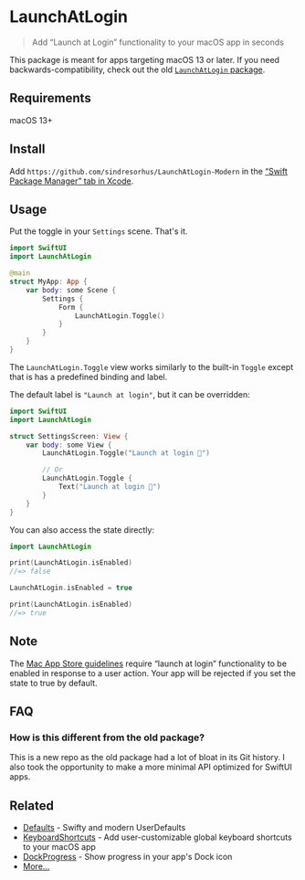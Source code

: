 # LaunchAtLogin

> Add “Launch at Login” functionality to your macOS app in seconds

This package is meant for apps targeting macOS 13 or later. If you need backwards-compatibility, check out the old [`LaunchAtLogin` package](https://github.com/sindresorhus/LaunchAtLogin).

## Requirements

macOS 13+

## Install

Add `https://github.com/sindresorhus/LaunchAtLogin-Modern` in the [“Swift Package Manager” tab in Xcode](https://developer.apple.com/documentation/xcode/adding_package_dependencies_to_your_app).

## Usage

Put the toggle in your `Settings` scene. That's it.

```swift
import SwiftUI
import LaunchAtLogin

@main
struct MyApp: App {
	var body: some Scene {
		Settings {
			Form {
				LaunchAtLogin.Toggle()
			}
		}
	}
}
```

The `LaunchAtLogin.Toggle` view works similarly to the built-in `Toggle` except that is has a predefined binding and label.

The default label is `"Launch at login"`, but it can be overridden:

```swift
import SwiftUI
import LaunchAtLogin

struct SettingsScreen: View {
	var body: some View {
		LaunchAtLogin.Toggle("Launch at login 🦄")

		// Or
		LaunchAtLogin.Toggle {
			Text("Launch at login 🦄")
		}
	}
}
```

You can also access the state directly:

```swift
import LaunchAtLogin

print(LaunchAtLogin.isEnabled)
//=> false

LaunchAtLogin.isEnabled = true

print(LaunchAtLogin.isEnabled)
//=> true
```

## Note

The [Mac App Store guidelines](https://developer.apple.com/app-store/review/guidelines/) require “launch at login” functionality to be enabled in response to a user action. Your app will be rejected if you set the state to true by default.

## FAQ

### How is this different from the old package?

This is a new repo as the old package had a lot of bloat in its Git history. I also took the opportunity to make a more minimal API optimized for SwiftUI apps.

## Related

- [Defaults](https://github.com/sindresorhus/Defaults) - Swifty and modern UserDefaults
- [KeyboardShortcuts](https://github.com/sindresorhus/KeyboardShortcuts) - Add user-customizable global keyboard shortcuts to your macOS app
- [DockProgress](https://github.com/sindresorhus/DockProgress) - Show progress in your app's Dock icon
- [More…](https://github.com/search?q=user%3Asindresorhus+language%3Aswift+archived%3Afalse&type=repositories)
